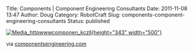 Title: Components | Component Engineering Consultants
Date: 2011-11-08 13:47
Author: Doug
Category: RobotCraft
Slug: components-component-engineering-consultants
Status: published

[![Media_httpwwwcomponen_kczll](http://getfile0.posterous.com/getfile/files.posterous.com/littleideas/evuprvHnxqxtBstnhDHCEjcErHcdJGbjsndDllyiFCaDpwkyqwqztzfDphpz/media_httpwwwcomponen_kczll.jpg.scaled500.jpg){height="343" width="500"}](http://getfile2.posterous.com/getfile/files.posterous.com/littleideas/evuprvHnxqxtBstnhDHCEjcErHcdJGbjsndDllyiFCaDpwkyqwqztzfDphpz/media_httpwwwcomponen_kczll.jpg.scaled1000.jpg)

via [componentsengineering.com](http://www.componentsengineering.com/learning-center/components/)
